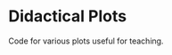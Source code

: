 
<!-- README.md is generated from README.Rmd. Please edit that file -->
Didactical Plots
================

Code for various plots useful for teaching.
